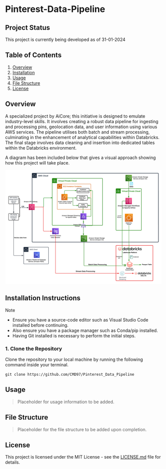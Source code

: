 # Pinterest-Data-Pipeline

## Project Status

This project is currently being developed as of 31-01-2024

## Table of Contents

1. [Overview](#overview)
2. [Installation](#installation-instructions)
3. [Usage](#usage)
4. [File Structure](#file-structure)
5. [License](#license)

## Overview

A specialized project by AiCore; this initiative is designed to emulate industry-level skills. It involves creating a robust data pipeline for ingesting and processing pins, geolocation data, and user information using various AWS services. The pipeline utilises both batch and stream processing, culminating in the enhancement of analytical capabilities within Databricks. The final stage involves data cleaning and insertion into dedicated tables within the Databricks environment.

A diagram has been included below that gives a visual approach showing how this project will take place.

![](images/CloudPinterestPipeline.png)

## Installation Instructions

> [!NOTE]
> - Ensure you have a source-code editor such as Visual Studio Code installed before continuing.
> - Also ensure you have a package manager such as Conda/pip installed.
> - Having Git installed is necessary to perform the initial steps.

### 1. Clone the Repository

Clone the repository to your local machine by running the following command inside your terminal.

```
git clone https://github.com/CMD97/Pinterest_Data_Pipeline
```
## Usage 

> Placeholder for usage information to be added.

## File Structure

> Placeholder for the file structure to be added upon completion.

## License

This project is licensed under the MIT License - see the [LICENSE.md](LICENSE.md) file for details.
